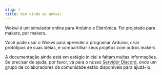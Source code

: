 ```yaml
---
slug: /
title: Bem vindo ao Wokwi!
---
```


Wokwi é um simulador online para Arduino e Eletrônica. Foi projetado para makers, por makers.

Você pode usar o Wokwi para aprender a programar Arduino, criar protótipos de suas idéias, e compartilhar seus projetos com outros makers.

A documentação ainda está em estágio inicial e faltam muitas informações. Se precisar de ajuda,
por favor, vá para o nosso [Servidor Discord](https://wokwi.com/discord), onde um grupo de colaboradores da comunidade estão disponíveis para ajudá-lo.
